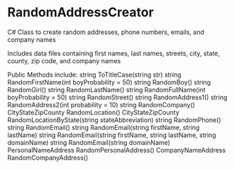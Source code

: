 # RandomAddressCreator
C# Class to create random addresses, phone numbers, emails, and company names

Includes data files containing first names, last names, streets, city, state, county, zip code, and company names 

Public Methods include:
   string ToTitleCase(string str)
   string RandomFirstName(int boyProbability = 50)
   string RandomBoy()
   string RandomGirl()
   string RandomLastName()
   string RandomFullName(int boyProbability = 50)
   string RandomStreet()
   string RandomAddress1()
   string RandomAddress2(int probability = 10)
   string RandomCompany()
   CityStateZipCounty RandomLocation()
   CityStateZipCounty RandomLocationByState(string stateAbbreviation)
   string RandomPhone()
   string RandomEmail()
   string RandomEmail(string firstName, string lastName)
   string RandomEmail(string firstName, string lastName, string domainName)
   string RandomEmail(string domainName)
   PersonalNameAddress RandomPersonalAddress()
   CompanyNameAddress RandomCompanyAddress()
 